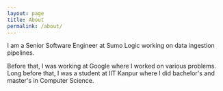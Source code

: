 ```yaml
---
layout: page
title: About
permalink: /about/
---
```


I am a Senior Software Engineer at Sumo Logic working on data ingestion pipelines.

Before that, I was working at Google where I worked on various problems.
Long before that, I was a student at IIT Kanpur where I did bachelor's and master's in Computer Science.
